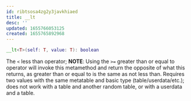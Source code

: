 ```yaml
---
id: ribtsosa4zg2y3javkhiaed
title: __lt
desc: ''
updated: 1655766053125
created: 1655765892968
---
```


```Lua
__lt<T>(self: T, value: T): boolean
```
The `<` less than operator; **NOTE**: Using the `>=` greater than or equal to operator will invoke this metamethod and return the opposite of what this returns, as greater than or equal to is the same as not less than. Requires two values with the same metatable and basic type (table/userdata/etc.); does not work with a table and another random table, or with a userdata and a table.